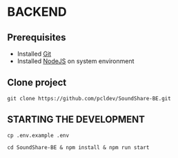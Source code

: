 # BACKEND

## Prerequisites

- Installed [Git](https://git-scm.com/download/)
- Installed [NodeJS](https://nodejs.org/en/download) on system environment

## Clone project

`git clone https://github.com/pcldev/SoundShare-BE.git`

## STARTING THE DEVELOPMENT

`cp .env.example .env`

`cd SoundShare-BE & npm install & npm run start`
